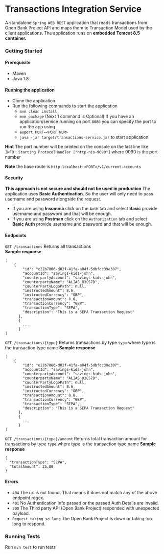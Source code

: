 # Transactions Integration Service

A standalone `Spring WEB REST` application that reads transactions from Open Bank Project API and maps them to Transaction Model used by the client applications.
The application runs on **embedded Tomcat 8.5 container.**

### Getting Started
#### Prerequisite
- Maven
- Java 1.8

#### Running the application
- Clone the application
- Run the following commands to start the application
    - `mvn clean install`
    - `mvn package` 
 (Next 1 command is Optional) If you have an application/service running on port `8080` you can specify the port to run the app using 
    - `export PORT=<PORT NUM>`
    - `java -jar target/transactions-service.jar` to start application
    
**Hint** The port number will be printed on the console on the last line like `INFO: Starting ProtocolHandler ["http-nio-9090"]` where 9090 is the port number

**Note** the base route is `http:localhost:<PORT>/v1/current-accounts`

#### Security
**This approach is not secure and should not be used in production**
The application uses **Basic Authentication**. So the user will only need to pass username and password alongside the request.
- If you are using **Insomnia** click on the `Auth` tab and select **Basic** provide username and password and that will be enough.
- If you are using **Postman** click on the `Authorization` tab and select **Basic Auth** provide username and password and that will be enough.


#### Endpoints
`GET /transactions` Returns all transactions  
**Sample response**
```
[
    {
        "id": "e22b7066-d02f-41fa-a84f-5dbfcc39e307",
        "accountId": "savings-kids-john",
        "counterpartyAccount": "savings-kids-john",
        "counterpartyName": "ALIAS_03C57D",
        "counterPartyLogoPath": null,
        "instructedAmount": 8.6,
        "instructedCurrency": "GBP",
        "transactionAmount": 8.6,
        "transactionCurrency": "GBP",
        "transactionType": "SEPA",
        "description": "This is a SEPA Transaction Request"
      },
      {
        ...
      }
]
```
`GET /transactions/{type}` Returns transactions by type `type` where type is the transaction type name
**Sample response**
```
[
    {
        "id": "e22b7066-d02f-41fa-a84f-5dbfcc39e307",
        "accountId": "savings-kids-john",
        "counterpartyAccount": "savings-kids-john",
        "counterpartyName": "ALIAS_03C57D",
        "counterPartyLogoPath": null,
        "instructedAmount": 8.6,
        "instructedCurrency": "GBP",
        "transactionAmount": 8.6,
        "transactionCurrency": "GBP",
        "transactionType": "SEPA",
        "description": "This is a SEPA Transaction Request"
      },
      {
        ...
      }
]
```
`GET /transactions/{type}/amount` Returns total transaction amount for transactions by type `type` where type is the transaction type name
**Sample response**
```
{
  "transactionType": "SEPA",
  "totalAmount": 25.80
}
```

#### Errors
- `404` The url is not found. That means it does not match any of the above endpoint regex.
- `401` No Authentication info passed or the passed Auth Details are invalid.
- `500` The Third party API (Open Bank Project) responded with unexpected payload.
- `Request taking so long` The Open Bank Project is down or taking too long to respond.

### Running Tests
Run `mvn test` to run tests
